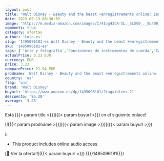 ```yaml
---
layout: post
title: 'Walt Disney - Beauty and the beast +enregistrements online: Instrumental Play-Along  Hal Leonard Instrumental Play-along '
date: 2023-09-13 08:30:39
image: 'https://m.media-amazon.com/images/I/41og43dX-IL._SL500_._SL400_.jpg'
comments: true
category: ofertas
author: 'tole.es'
slug: '1495096181-es Walt Disney - Beauty and the beast +enregistrements...'
sku: '1495096181-es'
tags: [ 'Arte y fotografía','Cancioneros de instrumentos de cuerda','Cancioneros de musicales y cine','Cancioneros vocales','Educación y enseñanza musical','Featured Categories','Formación y estudios musicales','Géneros musicales','Instrumentos musicales','Libros','Libros en idiomas extranjeros','Libros en inglés','Música','Partituras, cancioneros y letras','Regular Stores','Shops','Teoría, composición e interpretación musical','Vocal y canto','walt disney','🇪🇸', ]
actualPrice: 3.23 EUR
currency: EUR
price: 3.23
comparePrice: 21.94 EUR
prodname: 'Walt Disney - Beauty and the beast +enregistrements online: Instrumental Play-Along  Hal Leonard Instrumental Play-along '
country: 'es'
flag: '🇪🇸'
brand: 'Walt Disney'
buyurl: 'https://www.amazon.es/dp/1495096181/?tag=tolees-21'
descuento: '85.28'
average: '3.23'
---
```


Está [{{< param title >}}]({{< param buyurl >}}) en el siguiente enlace!

[![{{< param prodname >}}]({{< param image >}})]({{< param buyurl >}})

ℹ️:

- This product includes online audio access.

[🛒 Ver la oferta!!]({{< param buyurl >}})
{{<world>}}1495096181{{</world>}}
